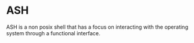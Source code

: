 # ASH

ASH is a non posix shell that has a focus on interacting with the operating system through a functional interface.
